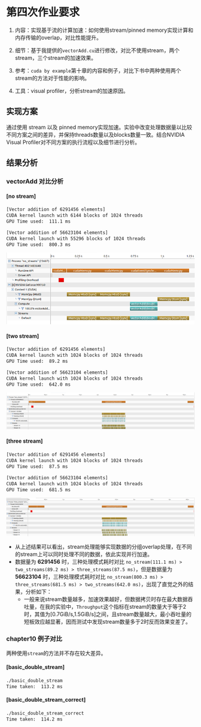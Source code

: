 # 第四次作业要求

1. 内容：实现基于流的计算加速：如何使用stream/pinned memory实现计算和内存传输的overlap，对比性能提升。

2. 细节：基于我提供的`vectorAdd.cu`进行修改，对比不使用stream，两个stream，三个stream的加速效果。

3. 参考：`cuda by example`第十章的内容和例子，对比下书中两种使用两个stream的方法对于性能的影响。

4. 工具：visual profiler，分析stream的加速原因。

## 实现方案
通过使用 stream 以及 pinned memory实现加速。实验中改变处理数据量以比较不同方案之间的差异，并保持threads数量以及blocks数量一致。结合NVIDIA Visual Profiler对不同方案的执行流程以及细节进行分析。


## 结果分析

### vectorAdd 对比分析
#### [no stream]
```shell
[Vector addition of 6291456 elements]
CUDA kernel launch with 6144 blocks of 1024 threads
GPU Time used:  111.1 ms
```

```shell
[Vector addition of 56623104 elements]
CUDA kernel launch with 55296 blocks of 1024 threads
GPU Time used:  800.3 ms
```
![no-streams](share/no_streams.png)

#### [two stream]
```shell
[Vector addition of 6291456 elements]
CUDA kernel launch with 1024 blocks of 1024 threads
GPU Time used:  89.2 ms
```
```shell
[Vector addition of 56623104 elements]
CUDA kernel launch with 1024 blocks of 1024 threads
GPU Time used:  642.0 ms
```
![two-streams](share/two_streams.png)

#### [three stream]
```shell
[Vector addition of 6291456 elements]
CUDA kernel launch with 1024 blocks of 1024 threads
GPU Time used:  87.5 ms
```
```shell
[Vector addition of 56623104 elements]
CUDA kernel launch with 1024 blocks of 1024 threads
GPU Time used:  681.5 ms
```
![three-streams](share/three_streams.png)

- 从上述结果可以看出，stream处理能够实现数据的分组overlap处理，在不同的stream上可以同时处理不同的数据，依此实现并行加速。
- 数据量为 **6291456** 时，三种处理模式耗时对比 `no_stream(111.1 ms) > two_streams(89.2 ms) > three_streams(87.5 ms)`，但是数据量为 **56623104** 时，三种处理模式耗时对比 `no_stream(800.3 ms) > three_streams(681.5 ms) > two_streams(642.0 ms)`，出现了直觉之外的结果，分析如下：
  - 一般来说stream数量越多，加速效果越好，但数据拷贝时存在最大数据吞吐量，在我的实验中，`Throughput`这个指标在stream的数量大于等于2时，其值为[0.7GiB/s,1.5GiB/s]之间，且stream数量越大，最小吞吐量的短板效应越显著，因而测试中发现stream数量多于2时反而效果变差了。


### chapter10 例子对比
两种使用`stream`的方法并不存在较大差异。
#### [basic_double_stream]
```shell
./basic_double_stream
Time taken:  113.2 ms
```
#### [basic_double_stream_correct]
```shell
./basic_double_stream_correct
Time taken:  114.2 ms
```